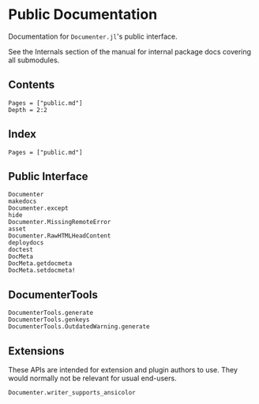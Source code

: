 # Public Documentation

Documentation for `Documenter.jl`'s public interface.

See the Internals section of the manual for internal package docs covering all submodules.

## Contents

```@contents
Pages = ["public.md"]
Depth = 2:2
```

## Index

```@index
Pages = ["public.md"]
```

## Public Interface

```@docs
Documenter
makedocs
Documenter.except
hide
Documenter.MissingRemoteError
asset
Documenter.RawHTMLHeadContent
deploydocs
doctest
DocMeta
DocMeta.getdocmeta
DocMeta.setdocmeta!
```

## DocumenterTools

```@docs
DocumenterTools.generate
DocumenterTools.genkeys
DocumenterTools.OutdatedWarning.generate
```

## Extensions

These APIs are intended for extension and plugin authors to use.
They would normally not be relevant for usual end-users.

```@docs
Documenter.writer_supports_ansicolor
```
